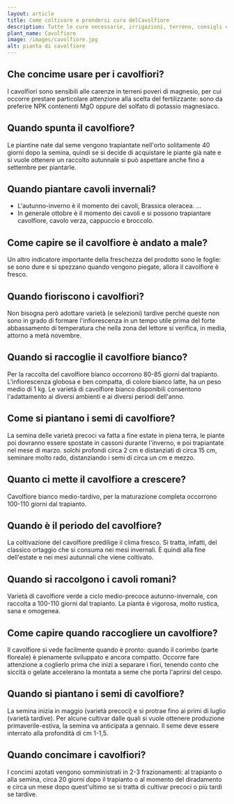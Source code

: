 ```yaml
---
layout: article
title: Come coltivare e prendersi cura delCavolfiore
description: Tutte le cure necessarie, irrigazioni, terreno, consigli e molto altro sulla coltivazione del Cavolfiore
plant_name: Cavolfiore
image: /images/cavolfiore.jpg
alt: pianta di cavolfiore
---
```


## Che concime usare per i cavolfiori?

I cavolfiori sono sensibili alle carenze in terreni poveri di magnesio, per cui occorre prestare particolare attenzione alla scelta del fertilizzante: sono da preferire NPK contenenti MgO oppure del solfato di potassio magnesiaco.

## Quando spunta il cavolfiore?

Le piantine nate dal seme vengono trapiantate nell'orto solitamente 40 giorni dopo la semina, quindi se si decide di acquistare le piante già nate e si vuole ottenere un raccolto autunnale si può aspettare anche fino a settembre per piantarle.

## Quando piantare cavoli invernali?

- L'autunno-inverno è il momento dei cavoli, Brassica oleracea. ...
- In generale ottobre è il momento dei cavoli e si possono trapiantare cavolfiore, cavolo verza, cappuccio e broccolo.

## Come capire se il cavolfiore è andato a male?

 Un altro indicatore importante della freschezza del prodotto sono le foglie: se sono dure e si spezzano quando vengono piegate, allora il cavolfiore è fresco.

## Quando fioriscono i cavolfiori?

Non bisogna però adottare varietà (e selezioni) tardive perché queste non sono in grado di formare l'infiorescenza in un tempo utile prima del forte abbassamento di temperatura che nella zona del lettore si verifica, in media, attorno a metà novembre.

## Quando si raccoglie il cavolfiore bianco?

Per la raccolta del cavolfiore bianco occorrono 80-85 giorni dal trapianto. L'infiorescenza globosa e ben compatta, di colore bianco latte, ha un peso medio di 1 kg. Le varietà di cavolfiore bianco disponibili consentono l'adattamento ai diversi ambienti e ai diversi periodi dell'anno.

## Come si piantano i semi di cavolfiore?

 La semina delle varietà precoci va fatta a fine estate in piena terra, le piante poi dovranno essere spostate in cassoni durante l'inverno, e poi trapiantate nel mese di marzo. solchi profondi circa 2 cm e distanziati di circa 15 cm, seminare molto rado, distanziando i semi di circa un cm e mezzo.

## Quanto ci mette il cavolfiore a crescere?

Cavolfiore bianco medio-tardivo, per la maturazione completa occorrono 100-110 giorni dal trapianto.

## Quando è il periodo del cavolfiore?

 La coltivazione del cavolfiore predilige il clima fresco. Si tratta, infatti, del classico ortaggio che si consuma nei mesi invernali. È quindi alla fine dell'estate e nei mesi autunnali che viene coltivato.

## Quando si raccolgono i cavoli romani?

Varietà di cavolfiore verde a ciclo medio-precoce autunno-invernale, con raccolta a 100-110 giorni dal trapianto. La pianta è vigorosa, molto rustica, sana e omogenea.

## Come capire quando raccogliere un cavolfiore?

Il cavolfiore si vede facilmente quando è pronto: quando il corimbo (parte floreale) è pienamente sviluppato e ancora compatto. Occorre fare attenzione a coglierlo prima che inizi a separare i fiori, tenendo conto che siccità o gelate accelerano la montata a seme che porta l'aprirsi del cespo.

## Quando si piantano i semi di cavolfiore?

La semina inizia in maggio (varietà precoci) e si protrae fino ai primi di luglio (varietà tardive). Per alcune cultivar dalle quali si vuole ottenere produzione primaverile-estiva, la semina va anticipata a gennaio. Il seme deve essere interrato alla profondità di cm 1-1,5.

## Quando concimare i cavolfiori?

I concimi azotati vengono somministrati in 2-3 frazionamenti: al trapianto o alla semina, circa 20 giorni dopo il trapianto o al momento del diradamento e circa un mese dopo quest'ultimo se si tratta di cultivar precoci o più tardi se tardive.

